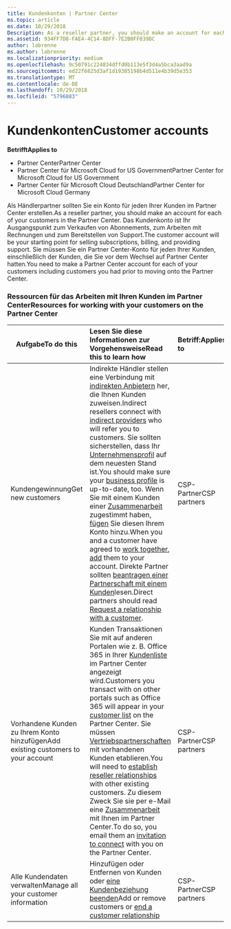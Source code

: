 ```yaml
---
title: Kundenkonten | Partner Center
ms.topic: article
ms.date: 10/29/2018
Description: As a reseller partner, you should make an account for each of your customers in Partner Center. The customer account will be your starting point for selling subscriptions, billing, and providing support.
ms.assetid: 934FF7D8-FAE4-4C14-8DFF-7E2B0FF039DC
author: labrenne
ms.author: labrenne
ms.localizationpriority: medium
ms.openlocfilehash: 9c50791c224834dffd0b113e5f3d4a5bca3aad9a
ms.sourcegitcommit: ed22f6825d3af1d19385198b4d511e4b39d5e353
ms.translationtype: MT
ms.contentlocale: de-DE
ms.lasthandoff: 10/29/2018
ms.locfileid: "5796883"
---
```

# <a name="customer-accounts"></a><span data-ttu-id="424a4-102">Kundenkonten</span><span class="sxs-lookup"><span data-stu-id="424a4-102">Customer accounts</span></span>

**<span data-ttu-id="424a4-103">Betrifft</span><span class="sxs-lookup"><span data-stu-id="424a4-103">Applies to</span></span>**

-  <span data-ttu-id="424a4-104">Partner Center</span><span class="sxs-lookup"><span data-stu-id="424a4-104">Partner Center</span></span>
-  <span data-ttu-id="424a4-105">Partner Center für Microsoft Cloud for US Government</span><span class="sxs-lookup"><span data-stu-id="424a4-105">Partner Center for Microsoft Cloud for US Government</span></span>
-  <span data-ttu-id="424a4-106">Partner Center für Microsoft Cloud Deutschland</span><span class="sxs-lookup"><span data-stu-id="424a4-106">Partner Center for Microsoft Cloud Germany</span></span>

<span data-ttu-id="424a4-107">Als Händlerpartner sollten Sie ein Konto für jeden Ihrer Kunden im Partner Center erstellen.</span><span class="sxs-lookup"><span data-stu-id="424a4-107">As a reseller partner, you should make an account for each of your customers in the Partner Center.</span></span> <span data-ttu-id="424a4-108">Das Kundenkonto ist Ihr Ausgangspunkt zum Verkaufen von Abonnements, zum Arbeiten mit Rechnungen und zum Bereitstellen von Support.</span><span class="sxs-lookup"><span data-stu-id="424a4-108">The customer account will be your starting point for selling subscriptions, billing, and providing support.</span></span> <span data-ttu-id="424a4-109">Sie müssen Sie ein Partner Center-Konto für jeden Ihrer Kunden, einschließlich der Kunden, die Sie vor dem Wechsel auf Partner Center hatten.</span><span class="sxs-lookup"><span data-stu-id="424a4-109">You need to make a Partner Center account for each of your customers including customers you had prior to moving onto the Partner Center.</span></span>

### <a name="resources-for-working-with-your-customers-on-the-partner-center"></a><span data-ttu-id="424a4-110">Ressourcen für das Arbeiten mit Ihren Kunden im Partner Center</span><span class="sxs-lookup"><span data-stu-id="424a4-110">Resources for working with your customers on the Partner Center</span></span>

|**<span data-ttu-id="424a4-111">Aufgabe</span><span class="sxs-lookup"><span data-stu-id="424a4-111">To do this</span></span>**   |**<span data-ttu-id="424a4-112">Lesen Sie diese Informationen zur Vorgehensweise</span><span class="sxs-lookup"><span data-stu-id="424a4-112">Read this to learn how</span></span>**   |**<span data-ttu-id="424a4-113">Betriff:</span><span class="sxs-lookup"><span data-stu-id="424a4-113">Applies to</span></span>**|
|-----------------|:----------------------------|:--------------|
|<span data-ttu-id="424a4-114">Kundengewinnung</span><span class="sxs-lookup"><span data-stu-id="424a4-114">Get new customers</span></span>|<span data-ttu-id="424a4-115">Indirekte Händler stellen eine Verbindung mit [indirekten Anbietern](indirect-reseller-tasks-in-partner-center.md) her, die Ihnen Kunden zuweisen.</span><span class="sxs-lookup"><span data-stu-id="424a4-115">Indirect resellers connect with [indirect providers](indirect-reseller-tasks-in-partner-center.md) who will refer you to customers.</span></span> <span data-ttu-id="424a4-116">Sie sollten sicherstellen, dass Ihr [Unternehmensprofil](create-a-marketing-profile.md) auf dem neuesten Stand ist.</span><span class="sxs-lookup"><span data-stu-id="424a4-116">You should make sure your [business profile](create-a-marketing-profile.md) is up-to-date, too.</span></span> <span data-ttu-id="424a4-117">Wenn Sie mit einem Kunden einer [Zusammenarbeit](responding-to-referrals.md) zugestimmt haben, [fügen](add-a-new-customer.md) Sie diesen Ihrem Konto hinzu.</span><span class="sxs-lookup"><span data-stu-id="424a4-117">When you and a customer have agreed to [work together](responding-to-referrals.md), [add](add-a-new-customer.md) them to your account.</span></span> <span data-ttu-id="424a4-118">Direkte Partner sollten [beantragen einer Partnerschaft mit einem Kunden](request-a-relationship-with-a-customer.md)lesen.</span><span class="sxs-lookup"><span data-stu-id="424a4-118">Direct partners should read [ Request a relationship with a customer](request-a-relationship-with-a-customer.md).</span></span>|<span data-ttu-id="424a4-119">CSP-Partner</span><span class="sxs-lookup"><span data-stu-id="424a4-119">CSP partners</span></span>|
|<span data-ttu-id="424a4-120">Vorhandene Kunden zu Ihrem Konto hinzufügen</span><span class="sxs-lookup"><span data-stu-id="424a4-120">Add existing customers to your account</span></span>   | <span data-ttu-id="424a4-121">Kunden Transaktionen Sie mit auf anderen Portalen wie z. B. Office 365 in Ihrer [Kundenliste](see-your-customer-list.md) im Partner Center angezeigt wird.</span><span class="sxs-lookup"><span data-stu-id="424a4-121">Customers you transact with on other portals such as Office 365 will appear in your [customer list](see-your-customer-list.md) on the Partner Center.</span></span> <span data-ttu-id="424a4-122">Sie müssen [Vertriebspartnerschaften](indirect-reseller-tasks-in-partner-center.md) mit vorhandenen Kunden etablieren.</span><span class="sxs-lookup"><span data-stu-id="424a4-122">You will need to [establish reseller relationships](indirect-reseller-tasks-in-partner-center.md) with other existing customers.</span></span> <span data-ttu-id="424a4-123">Zu diesem Zweck Sie sie per e-Mail eine [Zusammenarbeit](responding-to-referrals.md) mit Ihnen im Partner Center.</span><span class="sxs-lookup"><span data-stu-id="424a4-123">To do so, you email them an [invitation to connect](responding-to-referrals.md) with you on the Partner Center.</span></span>   | <span data-ttu-id="424a4-124">CSP-Partner</span><span class="sxs-lookup"><span data-stu-id="424a4-124">CSP partners</span></span>   |
|<span data-ttu-id="424a4-125">Alle Kundendaten verwalten</span><span class="sxs-lookup"><span data-stu-id="424a4-125">Manage all your customer information</span></span>   | <span data-ttu-id="424a4-126">Hinzufügen oder Entfernen von Kunden oder [eine Kundenbeziehung beenden](remove-a-relationship.md)</span><span class="sxs-lookup"><span data-stu-id="424a4-126">Add or remove customers or [end a customer relationship](remove-a-relationship.md)</span></span>|   <span data-ttu-id="424a4-127">CSP-Partner</span><span class="sxs-lookup"><span data-stu-id="424a4-127">CSP partners</span></span> |